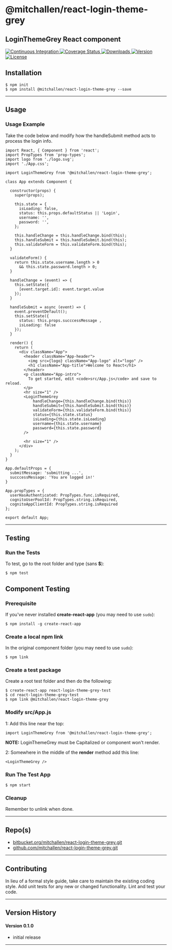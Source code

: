 @mitchallen/react-login-theme-grey
==
LoginThemeGrey React component
--

<p align="left">
  <a href="https://circleci.com/gh/mitchallen/react-login-theme-grey">
    <img src="https://img.shields.io/circleci/project/github/mitchallen/react-login-theme-grey.svg" alt="Continuous Integration">
  </a>
  <a href="https://codecov.io/gh/mitchallen/react-login-theme-grey">
    <img src="https://codecov.io/gh/mitchallen/react-login-theme-grey/branch/master/graph/badge.svg" alt="Coverage Status">
  </a>
  <a href="https://npmjs.org/package/@mitchallen/react-login-theme-grey">
    <img src="http://img.shields.io/npm/dt/@mitchallen/react-login-theme-grey.svg?style=flat-square" alt="Downloads">
  </a>
  <a href="https://npmjs.org/package/@mitchallen/react-login-theme-grey">
    <img src="http://img.shields.io/npm/v/@mitchallen/react-login-theme-grey.svg?style=flat-square" alt="Version">
  </a>
  <a href="https://npmjs.com/package/@mitchallen/react-login-theme-grey">
    <img src="https://img.shields.io/github/license/mitchallen/react-login-theme-grey.svg" alt="License"></a>
  </a>
</p>

## Installation

    $ npm init
    $ npm install @mitchallen/react-login-theme-grey --save
  
* * *

## Usage


### Usage Example

Take the code below and modify how the handleSubmit method acts to process the login info.


```
import React, { Component } from 'react';
import PropTypes from 'prop-types';
import logo from './logo.svg';
import './App.css';

import LoginThemeGrey from '@mitchallen/react-login-theme-grey';

class App extends Component {

  constructor(props) {
    super(props);

    this.state = {
      isLoading: false,
      status: this.props.defaultStatus || 'Login',
      username: '',
      password: '',
    };

    this.handleChange = this.handleChange.bind(this);
    this.handleSubmit = this.handleSubmit.bind(this);
    this.validateForm = this.validateForm.bind(this);
  }

  validateForm() {
    return this.state.username.length > 0
      && this.state.password.length > 0;
  }

  handleChange = (event) => {
    this.setState({
      [event.target.id]: event.target.value
    });
  }

  handleSubmit = async (event) => {
    event.preventDefault();
    this.setState({ 
      status: this.props.succcessMessage , 
      isLoading: false 
    });
  }

  render() {
    return (
      <div className="App">
        <header className="App-header">
          <img src={logo} className="App-logo" alt="logo" />
          <h1 className="App-title">Welcome to React</h1>
        </header>
        <p className="App-intro">
          To get started, edit <code>src/App.js</code> and save to reload.
        </p>
        <hr size="1" />
        <LoginThemeGrey
            handleChange={this.handleChange.bind(this)}
            handleSubmit={this.handleSubmit.bind(this)}
            validateForm={this.validateForm.bind(this)}
            status={this.state.status}
            isLoading={this.state.isLoading}
            username={this.state.username}
            password={this.state.password}
        />
        
        <hr size="1" />
      </div>
    );
  }
}

App.defaultProps = {
  submitMessage: 'submitting ...',
  succcessMessage: 'You are logged in!'
}

App.propTypes = {
  userHasAuthenticated: PropTypes.func.isRequired,
  cognitoUserPoolId: PropTypes.string.isRequired,
  cognitoAppClientId: PropTypes.string.isRequired
};

export default App;

```

* * *

## Testing

### Run the Tests

To test, go to the root folder and type (sans __$__):

    $ npm test
    
## Component Testing

### Prerequisite

If you've never installed __create-react-app__ (you may need to use ```sudo```):

```
$ npm install -g create-react-app
```

### Create a local npm link

In the original component folder (you may need to use ```sudo```):

```
$ npm link
```

### Create a test package

Create a root test folder and then do the following:

```
$ create-react-app react-login-theme-grey-test
$ cd react-login-theme-grey-test
$ npm link @mitchallen/react-login-theme-grey
```

### Modify src/App.js

1: Add this line near the top:

```
import LoginThemeGrey from '@mitchallen/react-login-theme-grey';
```

__NOTE:__ LoginThemeGrey must be Capitalized or component won't render.

2: Somewhere in the middle of the __render__ method add this line:

```
<LoginThemeGrey />
```

### Run The Test App

```
$ npm start
```

### Cleanup

Remember to unlink when done.
   
* * *
 
## Repo(s)

* [bitbucket.org/mitchallen/react-login-theme-grey.git](https://bitbucket.org/mitchallen/react-login-theme-grey.git)
* [github.com/mitchallen/react-login-theme-grey.git](https://github.com/mitchallen/react-login-theme-grey.git)

* * *

## Contributing

In lieu of a formal style guide, take care to maintain the existing coding style.
Add unit tests for any new or changed functionality. Lint and test your code.

* * *

## Version History

#### Version 0.1.0 

* initial release

* * *